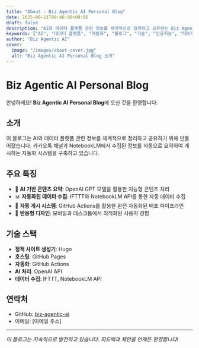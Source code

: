 ```yaml
---
title: "About - Biz Agentic AI Personal Blog"
date: 2025-08-21T09:46:00+09:00
draft: false
description: "AI와 데이터 플랫폼 관련 정보를 체계적으로 정리하고 공유하는 Biz Agentic AI Personal Blog에 대한 상세한 소개입니다."
keywords: ["AI", "데이터 플랫폼", "자동화", "블로그", "기술", "인공지능", "데이터 분석", "파이프라인", "Hugo", "GitHub Pages"]
author: "Biz Agentic AI"
cover:
  image: "/images/about-cover.jpg"
  alt: "Biz Agentic AI Personal Blog 소개"
---
```


# Biz Agentic AI Personal Blog

안녕하세요! **Biz Agentic AI Personal Blog**에 오신 것을 환영합니다.

## 소개

이 블로그는 AI와 데이터 플랫폼 관련 정보를 체계적으로 정리하고 공유하기 위해 만들어졌습니다. 카카오톡 채널과 NotebookLM에서 수집된 정보를 자동으로 요약하여 게시하는 자동화 시스템을 구축하고 있습니다.

## 주요 특징

- 🤖 **AI 기반 콘텐츠 요약**: OpenAI GPT 모델을 활용한 지능형 콘텐츠 처리
- 📊 **자동화된 데이터 수집**: IFTTT와 NotebookLM API를 통한 자동 데이터 수집
- 🚀 **자동 게시 시스템**: GitHub Actions를 활용한 완전 자동화된 배포 파이프라인
- 📱 **반응형 디자인**: 모바일과 데스크톱에서 최적화된 사용자 경험

## 기술 스택

- **정적 사이트 생성기**: Hugo
- **호스팅**: GitHub Pages
- **자동화**: GitHub Actions
- **AI 처리**: OpenAI API
- **데이터 수집**: IFTTT, NotebookLM API

## 연락처

- GitHub: [biz-agentic-ai](https://github.com/biz-agentic-ai)
- 이메일: [이메일 주소]

---

*이 블로그는 지속적으로 발전하고 있습니다. 피드백과 제안을 언제든 환영합니다!*
